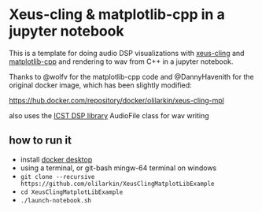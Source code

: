 # Xeus-cling & matplotlib-cpp in a jupyter notebook

This is a template for doing audio DSP visualizations with [xeus-cling](https://xeus-cling.readthedocs.io/en/latest/) and [matplotlib-cpp](https://github.com/lava/matplotlib-cpp) and rendering to wav from C++ in a jupyter notebook.

Thanks to @wolfv for the matplotlib-cpp code and @DannyHavenith for the original docker image, which has been slightly modified:

https://hub.docker.com/repository/docker/olilarkin/xeus-cling-mpl

also uses the [ICST DSP library](https://www.zhdk.ch/en/research/icst/software-downloads-5379/downloads-dsp-library-5384) AudioFile class for wav writing


## how to run it
* install [docker desktop](https://www.docker.com)
* using a terminal, or git-bash mingw-64 terminal on windows
* `git clone --recursive https://github.com/olilarkin/XeusClingMatplotLibExample`
* `cd XeusClingMatplotLibExample`
* `./launch-notebook.sh`
